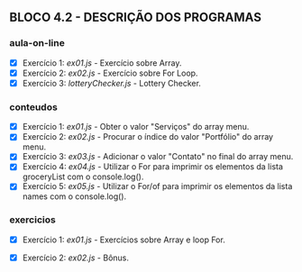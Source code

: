 ## BLOCO 4.2 - DESCRIÇÃO DOS PROGRAMAS

### aula-on-line
- [x] Exercício 1: _ex01.js_ - Exercício sobre Array.
- [x] Exercício 2: _ex02.js_ - Exercício sobre For Loop.
- [x] Exercício 3: _lotteryChecker.js_ - Lottery Checker.

### conteudos
- [x] Exercício 1: _ex01.js_ - Obter o valor "Serviços" do array menu.
- [x] Exercício 2: _ex02.js_ - Procurar o índice do valor "Portfólio" do array menu.
- [x] Exercício 3: _ex03.js_ - Adicionar o valor "Contato" no final do array menu.
- [x] Exercício 4: _ex04.js_ - Utilizar o For para imprimir os elementos da lista groceryList com o console.log().
- [x] Exercício 5: _ex05.js_ - Utilizar o For/of para imprimir os elementos da lista names com o console.log().

### exercicios
- [x] Exercício 1: _ex01.js_ - Exercícios sobre Array e loop For.
- [x] Exercício 2: _ex02.js_ - Bônus.

